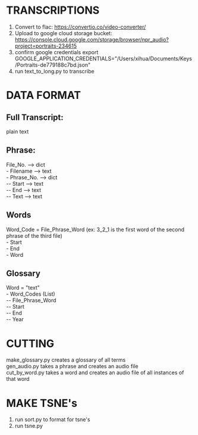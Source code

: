 # TRANSCRIPTIONS

1. Convert to flac: https://convertio.co/video-converter/
2. Upload to google cloud storage bucket: https://console.cloud.google.com/storage/browser/npr_audio?project=portraits-234615
3. confirm google credentials
export GOOGLE_APPLICATION_CREDENTIALS="/Users/xihua/Documents/Keys/Portraits-de779188c7bd.json"
4. run text_to_long.py to transcribe

# DATA FORMAT

## Full Transcript:  
plain text

## Phrase:  
File_No. --> dict  
	- Filename --> text  
	- Phrase_No. --> dict    
		-- Start --> text  
		-- End --> text  
		-- Text --> text  

## Words
Word_Code = File_Phrase_Word (ex: 3_2_1 is the first word of the second phrase of the third file)  
	- Start  
	- End  
	- Word  

## Glossary
Word = "text"  
	- Word_Codes (List)  
	 	-- File_Phrase_Word  
		-- Start  
		-- End  
		-- Year  

# CUTTING

make_glossary.py creates a glossary of all terms  
gen_audio.py takes a phrase and creates an audio file  
cut_by_word.py takes a word and creates an audio file of all instances of that word  

# MAKE TSNE's

1. run sort.py to format for tsne's
2. run tsne.py



